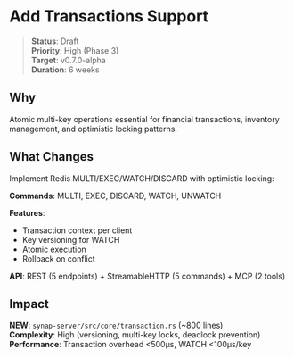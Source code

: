 # Add Transactions Support

> **Status**: Draft  
> **Priority**: High (Phase 3)  
> **Target**: v0.7.0-alpha  
> **Duration**: 6 weeks

## Why

Atomic multi-key operations essential for financial transactions, inventory management, and optimistic locking patterns.

## What Changes

Implement Redis MULTI/EXEC/WATCH/DISCARD with optimistic locking:

**Commands**: MULTI, EXEC, DISCARD, WATCH, UNWATCH

**Features**:
- Transaction context per client
- Key versioning for WATCH
- Atomic execution
- Rollback on conflict

**API**: REST (5 endpoints) + StreamableHTTP (5 commands) + MCP (2 tools)

## Impact

**NEW**: `synap-server/src/core/transaction.rs` (~800 lines)  
**Complexity**: High (versioning, multi-key locks, deadlock prevention)  
**Performance**: Transaction overhead <500µs, WATCH <100µs/key

